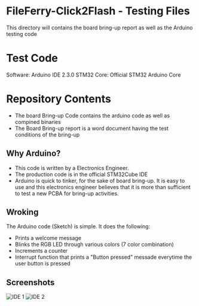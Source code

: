 # FileFerry-Click2Flash - Testing Files #

This directory will contains the board bring-up report as well as the Arduino testing code

# Test Code #
Software: Arduino IDE 2.3.0
STM32 Core: Official STM32 Arduino Core

# Repository Contents #
* The board Bring-up Code contains the arduino code as well as compined binaries
* The Board Bring-up report is a word document having the test conditions of the bring-up

## Why Arduino? ##
* This code is written by a Electronics Engineer.
* The production code is in the official STM32Cube IDE
* Arduino is quick to tinker, for the sake of board bring-up. It is easy to use and this electronics engineer believes that it is more than sufficient to test a new PCBA for bring-up activities.

## Wroking ##
The Arduino code (Sketch) is simple. It does the following:
* Prints a welcome message
* Blinks the RGB LED through various colors (7 color combination)
* Increments a counter
* Interrupt function that prints a "Button pressed" messade everytime the user button is pressed

## Screenshots ##
![IDE 1](/Images/IDE1.png)
![IDE 2](/Images/IDE2.png)